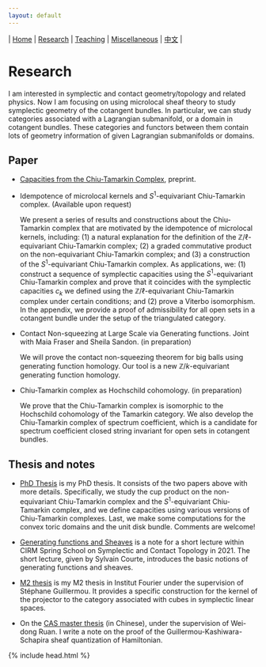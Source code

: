 ```yaml
---
layout: default
---
```




| [Home](index.md)  | [Research](research-en.md)    | [Teaching](teaching-en.md) | [Miscellaneous](miscellaneous-en.md)        | [中文](research-ch.md) |


# Research

I am interested in symplectic and contact geometry/topology and related physics.  Now I am focusing on using microlocal sheaf theory to study symplectic geometry of the cotangent bundles. In particular, we can study categories associated with a Lagrangian submanifold, or a domain in cotangent bundles. These categories and functors between them contain lots of geometry information of given Lagrangian submanifolds or domains.

## Paper

- [Capacities from the Chiu-Tamarkin Complex](https://arxiv.org/abs/2103.05143), preprint. 

- Idempotence of microlocal kernels and $S^1$-equivariant Chiu-Tamarkin complex. (Available upon request)

   We present a series of results and constructions about the Chiu-Tamarkin complex that are motivated by the idempotence of microlocal kernels, including: (1) a natural explanation for the definition of the $\mathbb{Z}/\ell$-equivariant Chiu-Tamarkin complex; (2) a graded commutative product on the non-equivariant Chiu-Tamarkin complex; and (3) a construction of the $S^1$-equivariant Chiu-Tamarkin complex. As applications, we: (1) construct a sequence of symplectic capacities using the $S^1$-equivariant Chiu-Tamarkin complex and prove that it coincides with the symplectic capacities $c_k$ we defined using the $\mathbb{Z}/\ell$-equivariant Chiu-Tamarkin complex under certain conditions; and (2) prove a Viterbo isomorphism. In the appendix, we provide a proof of admissibility for all open sets in a cotangent bundle under the setup of the triangulated category.
   
- Contact Non-squeezing at Large Scale via Generating functions. Joint with Maia Fraser and Sheila Sandon. (in preparation)
  
  We will prove the contact non-squeezing theorem for big balls using generating function homology. Our tool is a new $\mathbb{Z}/k$-equivariant generating function homology.
   
 - Chiu-Tamarkin complex as Hochschild cohomology. (in preparation)
   
   We prove that the Chiu-Tamarkin complex is isomorphic to the Hochschild cohomology of the Tamarkin category. We also develop the Chiu-Tamarkin complex of spectrum coefficient, which is a candidate for spectrum coefficient closed string invariant for open sets in cotangent bundles.
## Thesis and notes

- [PhD Thesis](Files/PhD_Thesis.pdf) is my PhD thesis. It consists of the two papers above with more details. Specifically, we study the cup product on the non-equivariant Chiu-Tamarkin complex and the $S^1$-equivariant Chiu-Tamarkin complex, and we define capacities using various versions of Chiu-Tamarkin complexes. Last, we make some computations for the convex toric domains and the unit disk bundle. Comments are welcome!

- [Generating functions and Sheaves](Files/GF-Sheaves.pdf) is a note for a short lecture within CIRM Spring School on Symplectic and Contact Topology in 2021. The short lecture, given by Sylvain Courte, introduces the basic notions of generating functions and sheaves.

- [M2 thesis](Files/M2_thesis.pdf) is my M2 thesis in Institut Fourier under the supervision of Stéphane Guillermou. It provides a specific construction for the kernel of the projector to the category associated with cubes in symplectic linear spaces.

- On the [CAS master thesis](Files/CAS_Thesis.pdf) (in Chinese), under the supervision of Wei-dong Ruan. I write a note on the proof of the Guillermou-Kashiwara-Schapira sheaf quantization of Hamiltonian.


{% include head.html %}
